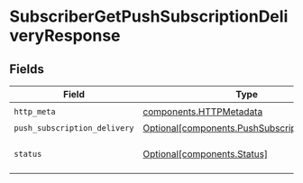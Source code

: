 # SubscriberGetPushSubscriptionDeliveryResponse


## Fields

| Field                                                                                                | Type                                                                                                 | Required                                                                                             | Description                                                                                          |
| ---------------------------------------------------------------------------------------------------- | ---------------------------------------------------------------------------------------------------- | ---------------------------------------------------------------------------------------------------- | ---------------------------------------------------------------------------------------------------- |
| `http_meta`                                                                                          | [components.HTTPMetadata](../../models/components/httpmetadata.md)                                   | :heavy_check_mark:                                                                                   | N/A                                                                                                  |
| `push_subscription_delivery`                                                                         | [Optional[components.PushSubscriptionDelivery]](../../models/components/pushsubscriptiondelivery.md) | :heavy_minus_sign:                                                                                   | OK                                                                                                   |
| `status`                                                                                             | [Optional[components.Status]](../../models/components/status.md)                                     | :heavy_minus_sign:                                                                                   | INVALID_ARGUMENT: The request was not well formed.                                                   |